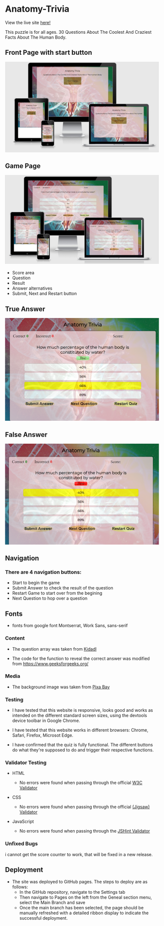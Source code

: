 # Anatomy-Trivia

 View the live site [here!](https://perfecttennails.github.io/Anatomy-Trivia/index.html)

This puzzle is for all ages.
 30 Questions About The Coolest And Craziest Facts About The Human Body.
## Front Page with start button
 ![Media](assets/images/Am-I-Responsive-front-page.png)

 ## Game Page
  ![Media](assets/images/Am-I-Responsive-game-area.png)
  - Score area
  - Question 
  - Result
  - Answer alternatives
  - Submit, Next and Restart button

  ## True Answer
  ![Media](assets/images/Quiz-Page-true-answer.png)

  ## False Answer
  ![Media](assets/images/Quiz-Page-false-answer.png)


 ## Navigation


 ### There are 4 navigation buttons:
- Start to begin the game 
- Submit Answer to check the result of the question
- Restart Game to start over from the begining
- Next Question to hop over a question


## Fonts 
- fonts from google font
Montserrat, Work Sans, sans-serif
 

### Content
- The question array was taken from [Kidadl](https://kidadl.com/articles/anatomy-trivia-questions-about-the-gross-coolest-and-craziest-facts-about-the-human-body)

- The code for the function to reveal the correct answer was modified from https://www.geeksforgeeks.org/

### Media
- The background image was taken from [Pixa Bay](https://pixabay.com/)

### Testing

- I have tested that this website is responsive, looks good and works as intended on the different standard screen sizes, using the devtools device toolbar in Google Chrome.

- I have tested that this website works in different browsers: Chrome, Safari, Firefox, Microsot Edge.

- I have confirmed that the quiz is fully functional. The different buttons do what they're supposed to do and trigger their respective functions.

### Validator Testing
- HTML
    - No errors were found when passing through the official [W3C Validator](https://validator.w3.org/nu/)

- CSS
    - No errors were found when passing through the official [(Jigsaw) Validator](https://jigsaw.w3.org/css-validator/)

- JavaScript
    - No errors were found when passing through the [JSHint Validator](https://jshint.com/)

### Unfixed Bugs
i cannot get the score counter to work, that will be fixed in a new release.

## Deployment

- The site was deployed to GitHub pages. The steps to deploy are as follows:
    - In the GitHub repository, navigate to the Settings tab
    - Then navigate to Pages on the left from the Geneal section menu, select the Main Branch and save
    - Once the main branch has been selected, the page should be manually refreshed with a detailed ribbon display to indicate the successful deployment.